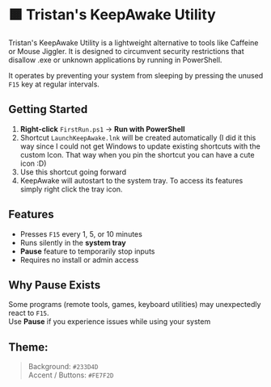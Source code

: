 # 🟧 Tristan's KeepAwake Utility
Tristan's KeepAwake Utility is a lightweight alternative to tools like Caffeine or Mouse Jiggler. It is designed to circumvent security restrictions that disallow .exe or unknown applications by running in PowerShell. 

It operates by preventing your system from sleeping by pressing the unused `F15` key at regular intervals.

## Getting Started

1. **Right-click** `FirstRun.ps1` → **Run with PowerShell**
2. Shortcut `LaunchKeepAwake.lnk` will be created automatically (I did it this way since I could not get Windows to update existing shortcuts with the custom Icon. That way when you pin the shortcut you can have a cute icon :D)
3. Use this shortcut going forward
4. KeepAwake will autostart to the system tray. To access its features simply right click the tray icon.

## Features
- Presses `F15` every 1, 5, or 10 minutes
- Runs silently in the **system tray**
- **Pause** feature to temporarily stop inputs
- Requires no install or admin access

## Why Pause Exists
Some programs (remote tools, games, keyboard utilities) may unexpectedly react to `F15`.  
Use **Pause** if you experience issues while using your system

## Theme:  
> Background: `#233D4D`  
> Accent / Buttons: `#FE7F2D`
